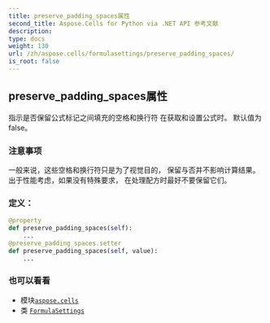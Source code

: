 ```yaml
---
title: preserve_padding_spaces属性
second_title: Aspose.Cells for Python via .NET API 参考文献
description:
type: docs
weight: 130
url: /zh/aspose.cells/formulasettings/preserve_padding_spaces/
is_root: false
---
```

## preserve_padding_spaces属性

指示是否保留公式标记之间填充的空格和换行符
在获取和设置公式时。
默认值为 false。

### 注意事项

一般来说，这些空格和换行符只是为了视觉目的，
保留与否并不影响计算结果。
出于性能考虑，如果没有特殊要求，
在处理配方时最好不要保留它们。
### 定义：
```python
@property
def preserve_padding_spaces(self):
    ...
@preserve_padding_spaces.setter
def preserve_padding_spaces(self, value):
    ...
```

### 也可以看看
* 模块[`aspose.cells`](../../)
* 类 [`FormulaSettings`](/cells/python-net/zh/aspose.cells/formulasettings)
